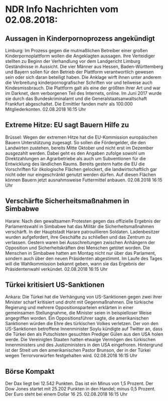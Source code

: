 # NDR Info Nachrichten vom 02.08.2018:


## Aussagen in Kinderpornoprozess angekündigt
Limburg: Im Prozess gegen die mutmaßlichen Betreiber einer großen Kinderpornoplattform wollen die Angeklagten aussagen. Ihre Verteidiger stellten zu Beginn der Verhandlung vor dem Landgericht Limburg Geständnisse in Aussicht. Die vier Männer aus Hessen, Baden-Württemberg und Bayern sollen für den Betrieb der Plattform verantwortlich gewesen sein oder sich daran beteiligt haben. Die Anklage wirft ihnen unter anderem die Verbreitung kinderpornografischer Schriften vor und teilweise auch Kindesmissbrauch. Die Plattform galt als eine der größten ihrer Art und war im Darknet, dem verborgenen Teil des Internets, online. Im Juni 2017 wurde sie durch das Bundeskriminalamt und die Generalstaatsanwaltschaft Frankfurt abgeschaltet. Die Ermittler fanden mehr als 100.000 Mitgliederkonten. 02.08.2018 16:15 Uhr 

## Extreme Hitze: EU sagt Bauern Hilfe zu
Brüssel: Wegen der extremen Hitze hat die EU-Kommission europäischen Bauern Unterstützung zugesagt. So sollen die Fördergelder, die den Landwirten zustehen, bereits Mitte Oktober und nicht erst im Dezember ausgezahlt werden. Dabei geht es den Angaben zufolge sowohl um Direktzahlungen an Agrarbetriebe als auch um Subventionen für die Entwicklung des ländlichen Raums. Bereits gestern hatte die EU die Vorschriften für ökologische Flächen gelockert, die landwirtschaftlich gar nicht oder nur eingeschränkt genutzt werden dürfen. Auf diesen Flächen können Bauern jetzt ausnahmsweise Futtermittel anbauen. 02.08.2018 16:15 Uhr 

## Verschärfte Sicherheitsmaßnahmen in Simbabwe
Harare: Nach den gewaltsamen Protesten gegen das offizielle Ergebnis der Parlamentswahl in Simbabwe hat das Militär die Sicherheitsmaßnahmen verschärft. In der Hauptstadt Harare patrouillieren Soldaten. Ladenbesitzer wurden aufgefordert, ihre Geschäfte zu schließen und das Zentrum zu verlassen. Gestern waren bei Ausschreitungen zwischen Anhängern der Opposition und Sicherheitskräften drei Menschen getötet worden. Die Menschen in Simbabwe hatten am Montag nicht nur über das Parlament, sondern auch über den neuen Präsidenten abgestimmt. Im Laufe des Tages will die Wahlkommission bekannt geben, wann sie das Ergebnis der Präsidentenwahl verkündet. 02.08.2018 16:15 Uhr 

## Türkei kritisiert US-Sanktionen
Ankara: Die Türkei hat die Verhängung von US-Sanktionen gegen zwei ihrer Minister scharf kritisiert und droht mit Gegenmaßnahmen. Die türkische Regierung und mehrere Oppositionsparteien erklärten in einer gemeinsamen Stellungnahme, die Minister seien in beispielloser Weise angegriffen worden. Ein Oppositionsführer sagte, die amerikanischen Sanktionen würden die Ehre des türkischen Volkes verletzen. Der von den US-Sanktionen betroffene Innenminister Soylu kündigte auf Twitter an, dass die Türkei den als Putschisten gesuchten Prediger Gülen aus den USA holen werde. Die Vereinigten Staaten hatten etwaige Vermögen des türkischen Innenministers und des Justizministers in den USA eingefroren. Hintergrund ist der Streit um den amerikanischen Pastor Brunson, der in der Türkei wegen Terrorvorwürfen festgehalten wird. 02.08.2018 16:15 Uhr 

## Börse Kompakt
Der Dax liegt bei 12.542 Punkten. Das ist ein Minus von 1,5 Prozent. Der Dow Jones startet mit 25.202 Punkten in den Handel; minus 0,5 Prozent. Der Euro steht bei einem Dollar 16 25. 02.08.2018 16:15 Uhr 
